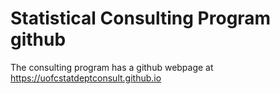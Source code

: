 # Statistical Consulting Program github  

The consulting program has a github webpage at   
https://uofcstatdeptconsult.github.io
